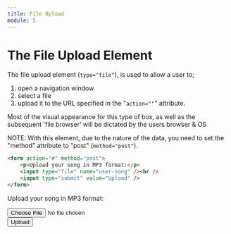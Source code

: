 ```yaml
---
title: File Upload
module: 5
---
```


# The File Upload Element

The file upload element (`type="file"`), is used to allow a user to;

1. open a navigation window
2. select a file
3. upload it to the URL specified in the "`action=""`" attribute.

Most of the visual appearance for this type of box, as well as the subsequent 'file browser' will be dictated by the users browser & OS

NOTE: With this element, due to the nature of the data, you need to set the "method" attribute to "post" (`method="post"`).

```html
<form action="#" method="post">
    <p>Upload your song in MP3 format:</p>
    <input type="file" name="user-song" /><br />
    <input type="submit" value="Upload" />
</form>
```

<div class="displayed_code_example">
<form action="" method="post">
    <p>Upload your song in MP3 format:</p>
    <input type="file" name="user-song" /><br />
    <input type="submit" value="Upload" />
</form>
</div>
